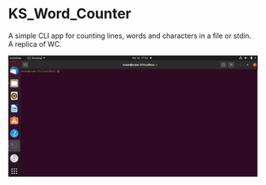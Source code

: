 # KS_Word_Counter
A simple CLI app for counting lines, words and characters in a file or stdin. A replica of WC.

<img src ="images/WordCounter.gif">
